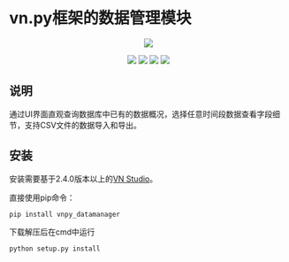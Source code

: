 # vn.py框架的数据管理模块

<p align="center">
  <img src ="https://vnpy.oss-cn-shanghai.aliyuncs.com/vnpy-logo.png"/>
</p>

<p align="center">
    <img src ="https://img.shields.io/badge/version-1.0.2-blueviolet.svg"/>
    <img src ="https://img.shields.io/badge/platform-windows|linux|macos-yellow.svg"/>
    <img src ="https://img.shields.io/badge/python-3.7-blue.svg" />
    <img src ="https://img.shields.io/github/license/vnpy/vnpy.svg?color=orange"/>
</p>

## 说明

通过UI界面直观查询数据库中已有的数据概况，选择任意时间段数据查看字段细节，支持CSV文件的数据导入和导出。

## 安装

安装需要基于2.4.0版本以上的[VN Studio](https://www.vnpy.com)。

直接使用pip命令：

```
pip install vnpy_datamanager
```

下载解压后在cmd中运行

```
python setup.py install
```
